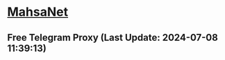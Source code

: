 
# [MahsaNet](https://t.me/mahsa_net)
## Free Telegram Proxy (Last Update: 2024-07-08 11:39:13)

    